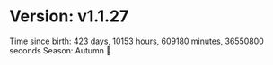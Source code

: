 # Version: v1.1.27
Time since birth: 423 days, 10153 hours, 609180 minutes, 36550800 seconds
Season: Autumn 🍁
